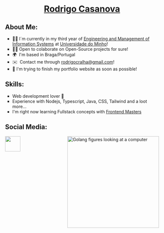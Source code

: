 <h1 align="center"><strong><a href="https://www.linkedin.com/in/casanovarodrigo/" target="_blank" rel="external">Rodrigo Casanova</a></strong></h1>

<h2>About Me:</h2>

<ul type="square">
  <li>👨‍🎓  I´m currently in my third year of <ins>Engineering and Management of Information Systems</ins> at <a href="https://www.uminho.pt/EN" rel="external" traget="_blank">Universidade do Minho</a>!</li>
  <li>😶‍🌫️  Open to colaborate on Open-Source projects for sure!</li>
  <li>🌍  I'm based in Braga/Portugal </li>
  <li>✉️  Contact me through <a href = "mailto:rodrigocralha@gmail.com">rodrigocralha@gmail.com</a>!</li>
  <li>📃 I'm trying to finish my portfolio website as soon as possible!</li>
</ul>

<h2>Skills:</h2>
<ul type="square">
  <li>Web development lover 👀</a></li>
  <li>Experience with Nodejs, Typescript, Java, CSS, Tailwind and a loot more...</li>
  <li>I'm right now learning Fullstack concepts with <a href="https://frontendmasters.com/courses/" target="_blank">Frontend Masters</a></li>
</ul>


<h2>Social Media:</h2>

<img src="https://opensource.com/sites/default/files/uploads/image4.png" alt="Golang figures looking at a computer" width="300" align="right">

<p align="left"><a href="https://www.linkedin.com/in/casanovarodrigo" target="_blank" rel="noreferrer"><img src="https://raw.githubusercontent.com/danielcranney/readme-generator/main/public/icons/socials/linkedin.svg" width="50" height="50" /></a></p>



